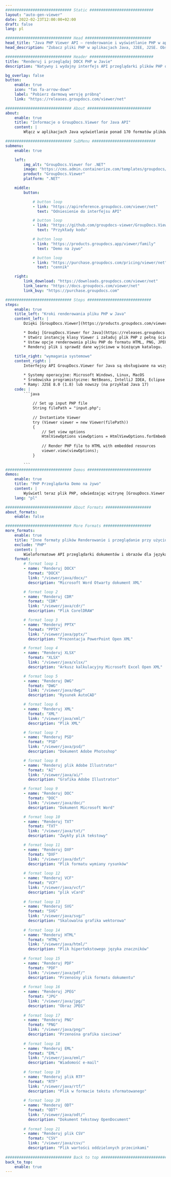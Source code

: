 ```yaml
---
############################# Static ############################
layout: "auto-gen-viewer"
date: 2022-02-23T12:00:00+02:00
draft: false
lang: pl

############################# Head #############################
head_title: "Java PHP Viewer API — renderowanie i wyświetlanie PHP w aplikacjach Java"
head_description: "Zobacz pliki PHP w aplikacjach Java, J2EE, J2SE. Obsługuje przeglądanie ponad 170 formatów dokumentów i plików obrazów w trybie HTML, PDF lub obrazu z zaawansowanymi funkcjami do zarządzania opcjami przeglądania dokumentów."

############################# Header ############################
title: "Renderuj i przeglądaj DOCX PHP w Javie" 
description: "Natywny i wydajny interfejs API przeglądarki plików PHP dla aplikacji opartych na językach Java, J2EE i J2SE, obsługujący szeroki zakres dodatkowych funkcji umożliwiających dostosowanie wyglądu formatu dokumentu wyjściowego." 

bg_overlay: false
button:
    enable: true
    icon: "fas fa-arrow-down"
    label: "Pobierz darmową wersję próbną"
    link: "https://releases.groupdocs.com/viewer/net"

############################# About ############################
about:
    enable: true
    title: "Informacje o GroupDocs.Viewer for Java API" 
    content: |
        Włącz w aplikacjach Java wyświetlanie ponad 170 formatów plików w trybach HTML, PDF lub graficznych za pomocą interfejsów API GroupDocs.Viewer for Java bez instalowania dodatkowego oprogramowania; takich jak Microsoft Office, Apache Open Office, Adobe Acrobat Reader itp. Programiści mogą łatwo przeglądać wszystkie popularne obrazy i typy dokumentów, w tym Microsoft Office, OpenDocument, HTML, PDF, Archive, Diagrams, Photoshop, AutoCAD i formaty języków programowania wewnątrz aplikacji Java za pomocą szybkie i najwyższej jakości renderowanie.

############################# SubMenu ############################
submenu:
    enable: true

    left:
        img_alt: "GroupDocs.Viewer for .NET"
        image: "https://cms.admin.containerize.com/templates/groupdocs/images/product-logos/90x90-noborder/groupdocs-viewer-net.png"
        product: "GroupDocs.Viewer"
        platform: ".NET"

    middle:
        button:

            # button loop
            - link: "https://apireference.groupdocs.com/viewer/net"
              text: "Odniesienie do interfejsu API"

            # button loop
            - link: "https://github.com/groupdocs-viewer/GroupDocs.Viewer-for-.NET"
              text: "Przykłady kodu"

            # button loop
            - link: "https://products.groupdocs.app/viewer/family"
              text: "Demo na żywo"

            # button loop
            - link: "https://purchase.groupdocs.com/pricing/viewer/net"
              text: "cennik"

    right:
        link_download: "https://downloads.groupdocs.com/viewer/net"
        link_learn: "https://docs.groupdocs.com/viewer/net"
        link_buy: "https://purchase.groupdocs.com"

############################# Steps ############################
steps:
    enable: true
    title_left: "Kroki renderowania pliku PHP w Java" 
    content_left: |
        Dzięki [GroupDocs.Viewer](https://products.groupdocs.com/viewer/java/) możesz w kilku krokach wyrenderować PHP do formatu HTML, JPEG, PNG lub PDF.

        * Dodaj [GroupDocs.Viewer for Java](https://releases.groupdocs.com/viewer/java/) jako zależność do swojego projektu. 
        * Utwórz instancję klasy Viewer i załaduj plik PHP z pełną ścieżką. 
        * Ustaw opcje renderowania pliku PHP do formatu HTML, PNG, JPEG lub PDF. 
        * Renderuj plik i sprawdź dane wyjściowe w bieżącym katalogu. 
        
    title_right: "wymagania systemowe" 
    content_right: |
        Interfejsy API GroupDocs.Viewer for Java są obsługiwane na wszystkich głównych platformach i systemach operacyjnych. Przed wykonaniem poniższego kodu upewnij się, że w systemie są zainstalowane następujące wymagania wstępne.

        * Systemy operacyjne: Microsoft Windows, Linux, MacOS 
        * Środowiska programistyczne: NetBeans, IntelliJ IDEA, Eclipse itp. 
        * Ramy: J2SE 8.0 (1.8) lub nowszy (na przykład Java 17) 
    code: |
        ```java
                        
            // Set up input PHP file
            String filePath = "input.php";
        
            // Instantiate Viewer
            try (Viewer viewer = new Viewer(filePath))
            {
            	// Set view options 
            	HtmlViewOptions viewOptions = HtmlViewOptions.forEmbeddedResources();
                    
            	// Render PHP file to HTML with embedded resources
            	viewer.view(viewOptions);
            }
             
        ```
############################# Demos ############################
demos:
    enable: true
    title: "PHP Przeglądarka Demo na żywo"
    content: |
        Wyświetl teraz plik PHP, odwiedzając witrynę [GroupDocs.Viewer Online Apps](https://products.groupdocs.app/viewer/php).
    lang: "pl"

############################# About Formats ####################
about_formats:
    enable: false

############################# More Formats #####################
more_formats:
    enable: true
    title: "Inne formaty plików Renderowanie i przeglądanie przy użyciu Java"
    exclude: "PHP"
    content: |
        Wieloformatowe API przeglądarki dokumentów i obrazów dla języka Java. Zobacz niektóre z popularnych formatów plików poniżej bez zewnętrznych przeglądarek.
    format: 
        # format loop 1
        - name: "Renderuj DOCX"
          format: "DOCX"
          link: "/viewer/java/docx/"
          description: "Microsoft Word Otwarty dokument XML" 

        # format loop 2
        - name: "Renderuj CDR" 
          format: "CDR"
          link: "/viewer/java/cdr/"
          description: "Plik CorelDRAW" 

        # format loop 3
        - name: "Renderuj PPTX"
          format: "PPTX"
          link: "/viewer/java/pptx/"
          description: "Prezentacja PowerPoint Open XML" 

        # format loop 4
        - name: "Renderuj XLSX"
          format: "XLSX"
          link: "/viewer/java/xlsx/"
          description: "Arkusz kalkulacyjny Microsoft Excel Open XML" 

        # format loop 5
        - name: "Renderuj DWG"
          format: "DWG"
          link: "/viewer/java/dwg/"
          description: "Rysunek AutoCAD"

        # format loop 6
        - name: "Renderuj XML"
          format: "XML"
          link: "/viewer/java/xml/"
          description: "Plik XML"

        # format loop 7
        - name: "Renderuj PSD"
          format: "PSD"
          link: "/viewer/java/psd/"
          description: "Dokument Adobe Photoshop"

        # format loop 8
        - name: "Renderuj plik Adobe Illustrator"
          format: "AI"
          link: "/viewer/java/ai/"
          description: "Grafika Adobe Illustrator"

        # format loop 9
        - name: "Renderuj DOC"
          format: "DOC"
          link: "/viewer/java/doc/"
          description: "Dokument Microsoft Word" 

        # format loop 10
        - name: "Renderuj TXT" 
          format: "TXT"
          link: "/viewer/java/txt/"
          description: "Zwykły plik tekstowy" 

        # format loop 11
        - name: "Renderuj DXF" 
          format: "DXF"
          link: "/viewer/java/dxf/"
          description: "Plik formatu wymiany rysunków"  
          
        # format loop 12
        - name: "Renderuj VCF"
          format: "VCF"
          link: "/viewer/java/vcf/"
          description: "plik vCard"  
              
        # format loop 13
        - name: "Renderuj SVG"
          format: "SVG"
          link: "/viewer/java/svg/"
          description: "Skalowalna grafika wektorowa" 
          
        # format loop 14
        - name: "Renderuj HTML"
          format: "HTML"
          link: "/viewer/java/html/"
          description: "Plik hipertekstowego języka znaczników" 
          
        # format loop 15
        - name: "Renderuj PDF"
          format: "PDF"
          link: "/viewer/java/pdf/"
          description: "Przenośny plik formatu dokumentu"
          
        # format loop 16
        - name: "Renderuj JPEG"
          format: "JPG"
          link: "/viewer/java/jpg/"
          description: "Obraz JPEG"
          
        # format loop 17
        - name: "Renderuj PNG"
          format: "PNG"
          link: "/viewer/java/png/"
          description: "Przenośna grafika sieciowa" 
          
        # format loop 18
        - name: "Renderuj EML"
          format: "EML"
          link: "/viewer/java/eml/"
          description: "Wiadomość e-mail" 
          
        # format loop 19
        - name: "Renderuj plik RTF"
          format: "RTF"
          link: "/viewer/java/rtf/"
          description: "Plik w formacie tekstu sformatowanego" 
          
        # format loop 20
        - name: "Renderuj ODT"
          format: "ODT"
          link: "/viewer/java/odt/"
          description: "Dokument tekstowy OpenDocument" 
          
        # format loop 21
        - name: "Renderuj plik CSV"
          format: "CSV"
          link: "/viewer/java/csv/"
          description: "Plik wartości oddzielonych przecinkami" 
          
############################# Back to top ###############################
back_to_top:
    enable: true
---
```

